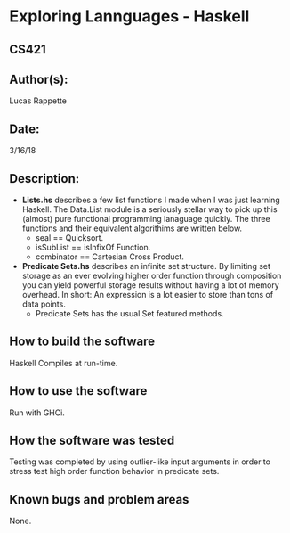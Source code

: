 # Exploring Lannguages - Haskell
## CS421

## Author(s):

Lucas Rappette

## Date:

3/16/18


## Description:

- __Lists.hs__ describes a few list functions I made when I was just learning Haskell. The Data.List module is a seriously stellar way to pick up this (almost) pure functional programming lanaguage quickly. The three functions and their equivalent algorithims are written below.
	- seal == Quicksort.
	- isSubList == isInfixOf Function.
	- combinator == Cartesian Cross Product.
- __Predicate Sets.hs__ describes an infinite set structure. By limiting set storage as an ever evolving higher order function through composition
you can yield powerful storage results without having a lot of memory overhead. In short: An expression is a lot easier to store than tons of data points.
	- Predicate Sets has the usual Set featured methods.

## How to build the software

Haskell Compiles at run-time.


## How to use the software

Run with GHCi.


## How the software was tested

Testing was completed by using outlier-like input arguments in order to stress
test high order function behavior in predicate sets.


## Known bugs and problem areas

None.